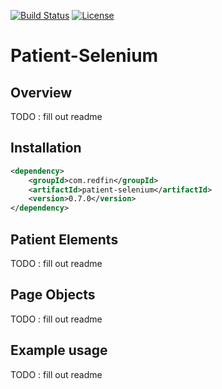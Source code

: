 [![Build Status](https://travis-ci.org/redfin/patient-selenium.svg?branch=master)](https://travis-ci.org/redfin/patient-selenium)
[![License](http://img.shields.io/:license-apache-brightgreen.svg)](http://www.apache.org/licenses/LICENSE-2.0.html)

# Patient-Selenium

## Overview

TODO : fill out readme

## Installation

```xml
<dependency>
    <groupId>com.redfin</groupId>
    <artifactId>patient-selenium</artifactId>
    <version>0.7.0</version>
</dependency>
```

## Patient Elements

TODO : fill out readme

## Page Objects

TODO : fill out readme

## Example usage

TODO : fill out readme
